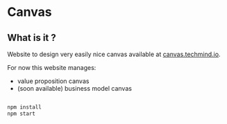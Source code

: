# Canvas

## What is it ?

Website to design very easily nice canvas available at [canvas.techmind.io](http://canvas.techmind.io).

For now this website manages:

* value proposition canvas
* (soon available) business model canvas


```javascript

npm install
npm start

```
